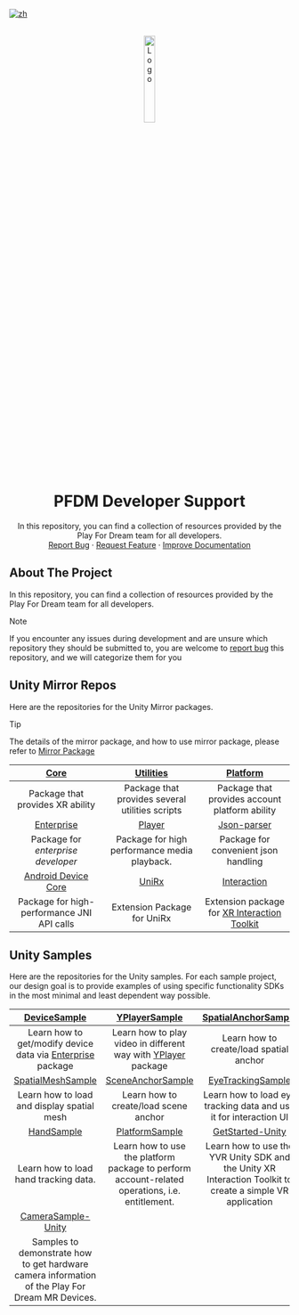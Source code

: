 [![zh](https://img.shields.io/badge/lang-zh-blue.svg)](./README.zh.md)

<br />
<div align="center">
    <a href="https://github.com/PlayForDreamDevelopers/support">
        <img src="https://www.pfdm.cn/en/static/img/logo.2b1b07e.png" alt="Logo" width="20%">
    </a>
    <h1 align="center"> PFDM Developer Support </h1>
    <p align="center">
        In this repository, you can find a collection of resources provided by the Play For Dream team for all developers.
        <br />
        <a href="https://github.com/PlayForDreamDevelopers/support/issues/new?template=bug_report.yml">Report Bug</a>
        &middot;
        <a href="https://github.com/PlayForDreamDevelopers/support/issues/new?template=feature_request.yml">Request Feature</a>
        &middot;
        <a href="https://github.com/PlayForDreamDevelopers/support/issues/new?template=documentation_update.yml">Improve Documentation</a>
    </p>

</div>

## About The Project

In this repository, you can find a collection of resources provided by the Play For Dream team for all developers.

> [!note]
> If you encounter any issues during development and are unsure which repository they should be submitted to, you are welcome to [report bug](https://github.com/PlayForDreamDevelopers/support/issues/new?template=bug_report.yml) this repository, and we will categorize them for you

## Unity Mirror Repos

Here are the repositories for the Unity Mirror packages.

> [!tip]
> The details of the mirror package, and how to use mirror package, please refer to [Mirror Package](https://developer.pfdm.cn/yvrdoc/unity/UserManual/DeveloperResources/PackagesMirror.html)

|                [Core][0001]                |                [Utilities][0002]                |                                                             [Platform][0003]                                                             |
| :----------------------------------------: | :---------------------------------------------: | :--------------------------------------------------------------------------------------------------------------------------------------: |
|      Package that provides XR ability      | Package that provides several utilities scripts |                                              Package that provides account platform ability                                              |
|             [Enterprise][0004]             |                 [Player][0005]                  |                                                           [Json-parser][0006]                                                            |
|     Package for _enterprise developer_     |  Package for high performance media playback.   |                                                   Package for convenient json handling                                                   |
|        [Android Device Core][0007]         |                  [UniRx][0008]                  |                                                           [Interaction][0010]                                                            |
| Package for high-performance JNI API calls |           Extension Package for UniRx           | Extension package for [XR Interaction Toolkit](https://docs.unity3d.com/Packages/com.unity.xr.interaction.toolkit@3.1/manual/index.html) |

## Unity Samples

Here are the repositories for the Unity samples. For each sample project, our design goal is to provide examples of using specific functionality SDKs in the most minimal and least dependent way possible.

|                        [DeviceSample][1000]                        |                                     [YPlayerSample][1001]                                      |                    [SpatialAnchorSample][1002]                    |
| :----------------------------------------------------------------: | :--------------------------------------------------------------------------------------------: | :---------------------------------------------------------------: |
| Learn how to get/modify device data via [Enterprise][0004] package |             Learn how to play video in different way with [YPlayer][0005] package              |              Learn how to create/load spatial anchor              |
|                     [SpatialMeshSample][1003]                      |                                   [SceneAnchorSample][1004]                                    |                     [EyeTrackingSample][1005]                     |
|             Learn how to load and display spatial mesh             |                             Learn how to create/load scene anchor                              | Learn how to load eye tracking data and use it for interaction UI |
|                         [HandSample][1006]                         |                                     [PlatformSample][1007]                                     |                     [GetStarted-Unity][1008]                       |
|               Learn how to load hand tracking data.                | Learn how to use the platform package to perform account-related operations, i.e. entitlement. | Learn  how to use the YVR Unity SDK and the Unity XR Interaction Toolkit to create a simple VR application|
|[CameraSample-Unity][1009]                                          |
|Samples to demonstrate how to get hardware camera information of the Play For Dream MR Devices.|

<!-- For the Unity Mirror package -->

[0001]: https://github.com/PlayForDreamDevelopers/com.yvr.core-mirror
[0002]: https://github.com/PlayForDreamDevelopers/com.yvr.utilities-mirror
[0003]: https://github.com/PlayForDreamDevelopers/com.yvr.platform-mirror
[0004]: https://github.com/PlayForDreamDevelopers/com.yvr.enterprise-mirror
[0005]: https://github.com/PlayForDreamDevelopers/com.yvr.player-mirror
[0006]: https://github.com/PlayForDreamDevelopers/com.yvr.json-parser-mirror
[0007]: https://github.com/PlayForDreamDevelopers/com.yvr.android-device.core-mirror
[0008]: https://github.com/PlayForDreamDevelopers/com.yvr.unirx-mirror
[0010]: https://github.com/PlayForDreamDevelopers/com.yvr.interaction-mirror

<!-- For the Unity samples -->

[1000]: https://github.com/PlayForDreamDevelopers/DeviceSample-Unity
[1001]: https://github.com/PlayForDreamDevelopers/YPlayerSample-Unity
[1002]: https://github.com/PlayForDreamDevelopers/SpatialAnchorSample-Unity
[1003]: https://github.com/PlayForDreamDevelopers/SpatialMeshSample-Unity
[1004]: https://github.com/PlayForDreamDevelopers/SceneAnchorSample-Unity
[1005]: https://github.com/PlayForDreamDevelopers/EyeTrackingSample-Unity
[1006]: https://github.com/PlayForDreamDevelopers/HandSample-Unity
[1007]: https://github.com/PlayForDreamDevelopers/PlatformSample-Unity
[1008]: https://github.com/PlayForDreamDevelopers/GetStarted-Unity
[1009]: https://github.com/PlayForDreamDevelopers/CameraSample-Unity